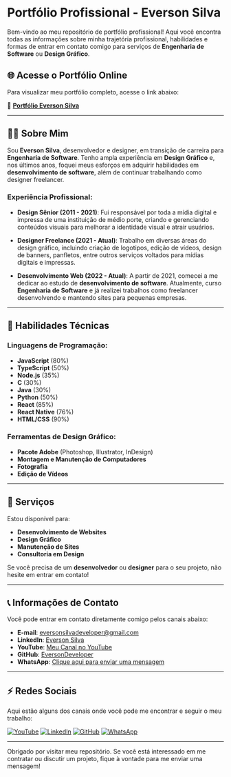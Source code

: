 # Portfólio Profissional - Everson Silva

Bem-vindo ao meu repositório de portfólio profissional! Aqui você encontra todas as informações sobre minha trajetória profissional, habilidades e formas de entrar em contato comigo para serviços de **Engenharia de Software** ou **Design Gráfico**.

## 🌐 Acesse o Portfólio Online

Para visualizar meu portfólio completo, acesse o link abaixo:

🔗 **[Portfólio Everson Silva](https://eversondeveloper.github.io/curriculum/)**

---

## 👨‍💻 Sobre Mim

Sou **Everson Silva**, desenvolvedor e designer, em transição de carreira para **Engenharia de Software**. Tenho ampla experiência em **Design Gráfico** e, nos últimos anos, foquei meus esforços em adquirir habilidades em **desenvolvimento de software**, além de continuar trabalhando como designer freelancer.

### Experiência Profissional:

- **Design Sênior (2011 - 2021)**: Fui responsável por toda a mídia digital e impressa de uma instituição de médio porte, criando e gerenciando conteúdos visuais para melhorar a identidade visual e atrair usuários.
  
- **Designer Freelance (2021 - Atual)**: Trabalho em diversas áreas do design gráfico, incluindo criação de logotipos, edição de vídeos, design de banners, panfletos, entre outros serviços voltados para mídias digitais e impressas.

- **Desenvolvimento Web (2022 - Atual)**: A partir de 2021, comecei a me dedicar ao estudo de **desenvolvimento de software**. Atualmente, curso **Engenharia de Software** e já realizei trabalhos como freelancer desenvolvendo e mantendo sites para pequenas empresas.

---

## 🚀 Habilidades Técnicas

### Linguagens de Programação:

- **JavaScript** (80%)
- **TypeScript** (50%)
- **Node.js** (35%)
- **C** (30%)
- **Java** (30%)
- **Python** (50%)
- **React** (85%)
- **React Native** (76%)
- **HTML/CSS** (90%)
  
### Ferramentas de Design Gráfico:

- **Pacote Adobe** (Photoshop, Illustrator, InDesign)
- **Montagem e Manutenção de Computadores**
- **Fotografia**
- **Edição de Vídeos**

---

## 💼 Serviços

Estou disponível para:

- **Desenvolvimento de Websites**
- **Design Gráfico**
- **Manutenção de Sites**
- **Consultoria em Design**

Se você precisa de um **desenvolvedor** ou **designer** para o seu projeto, não hesite em entrar em contato!

---

## 📞 Informações de Contato

Você pode entrar em contato diretamente comigo pelos canais abaixo:

- **E-mail**: [eversonsilvadeveloper@gmail.com](mailto:eversonsilvadeveloper@gmail.com)
- **LinkedIn**: [Everson Silva](https://www.linkedin.com/in/everson-silva-53308327/)
- **YouTube**: [Meu Canal no YouTube](https://www.youtube.com/channel/UC2G6ZZilUH2UUCkox8KUuGw)
- **GitHub**: [EversonDeveloper](https://github.com/Everson33rj)
- **WhatsApp**: [Clique aqui para enviar uma mensagem](https://wa.me/5521986332900)

---

## ⚡️ Redes Sociais

Aqui estão alguns dos canais onde você pode me encontrar e seguir o meu trabalho:

[![YouTube](https://img.shields.io/badge/-YouTube-red?logo=youtube&logoColor=white&style=flat-square)](https://www.youtube.com/channel/UC2G6ZZilUH2UUCkox8KUuGw)
[![LinkedIn](https://img.shields.io/badge/-LinkedIn-blue?logo=linkedin&logoColor=white&style=flat-square)](https://www.linkedin.com/in/everson-silva-53308327/)
[![GitHub](https://img.shields.io/badge/-GitHub-black?logo=github&logoColor=white&style=flat-square)](https://github.com/Everson33rj)
[![WhatsApp](https://img.shields.io/badge/-WhatsApp-brightgreen?logo=whatsapp&logoColor=white&style=flat-square)](https://wa.me/5521986332900)

---

Obrigado por visitar meu repositório. Se você está interessado em me contratar ou discutir um projeto, fique à vontade para me enviar uma mensagem!

